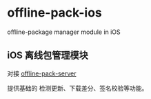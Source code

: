 # offline-pack-ios

offline-package manager module in iOS 

## iOS 离线包管理模块

对接 [offline-pack-server](https://github.com/CodingForMoney/offline-pack-server)

提供基础的 检测更新、下载差分、签名校验等功能。